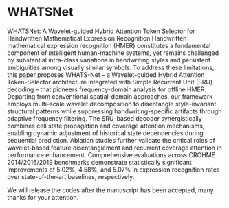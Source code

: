 # WHATSNet
WHATSNet: A Wavelet-guided Hybrid Attention Token Selector for Handwritten Mathematical Expression Recognition
Handwritten mathematical expression recognition (HMER) constitutes a fundamental component of intelligent human-machine systems, yet remains challenged by substantial intra-class variations in handwriting styles and persistent ambiguities among visually similar symbols. To address these limitations, this paper proposes WHATS-Net – a Wavelet-guided Hybrid Attention Token-Selector architecture integrated with Simple Recurrent Unit (SRU) decoding – that pioneers frequency-domain analysis for offline HMER. Departing from conventional spatial-domain approaches, our framework employs multi-scale wavelet decomposition to disentangle style-invariant structural patterns while suppressing handwriting-specific artifacts through adaptive frequency filtering. The SRU-based decoder synergistically combines cell state propagation and coverage attention mechanisms, enabling dynamic adjustment of historical state dependencies during sequential prediction. Ablation studies further validate the critical roles of wavelet-based feature disentanglement and recurrent coverage attention in performance enhancement. Comprehensive evaluations across CROHME 2014/2016/2019 benchmarks demonstrate statistically significant improvements of 5.02\%, 4.58\%, and 5.07\% in expression recognition rates over state-of-the-art baselines, respectively.

We will release the codes after the manuscript has been accepted, many thanks for your attention.


